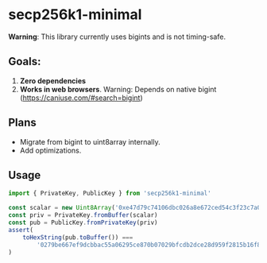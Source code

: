 # secp256k1-minimal

**Warning**: This library currently uses bigints and is not timing-safe.

## Goals:

1. **Zero dependencies**
2. **Works in web browsers**. Warning: Depends on native bigint (https://caniuse.com/#search=bigint)

## Plans

-   Migrate from bigint to uint8array internally.
-   Add optimizations.

## Usage

```javascript
import { PrivateKey, PublicKey } from 'secp256k1-minimal'

const scalar = new Uint8Array('0xe47d79c74106dbc026a8e672ced54c3f23c7a001a2ef9318be3f338db4edba2d')
const priv = PrivateKey.fromBuffer(scalar)
const pub = PublicKey.fromPrivateKey(priv)
assert(
    toHexString(pub.toBuffer()) ===
        '0279be667ef9dcbbac55a06295ce870b07029bfcdb2dce28d959f2815b16f81798'
)
```
